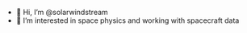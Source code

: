 - 👋 Hi, I’m @solarwindstream
- 👀 I’m interested in space physics and working with spacecraft data


<!---
solarwindstream/solarwindstream is a ✨ special ✨ repository because its `README.md` (this file) appears on your GitHub profile.
You can click the Preview link to take a look at your changes.
--->
